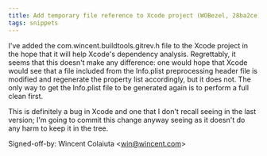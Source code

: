```yaml
---
title: Add temporary file reference to Xcode project (WOBezel, 28ba2ce)
tags: snippets
---
```


I've added the com.wincent.buildtools.gitrev.h file to the Xcode project in the hope that it will help Xcode's dependency analysis. Regrettably, it seems that this doesn't make any difference: one would hope that Xcode would see that a file included from the Info.plist preprocessing header file is modified and regenerate the property list accordingly, but it does not. The only way to get the Info.plist file to be generated again is to perform a full clean first.

This is definitely a bug in Xcode and one that I don't recall seeing in the last version; I'm going to commit this change anyway seeing as it doesn't do any harm to keep it in the tree.

Signed-off-by: Wincent Colaiuta &lt;win@wincent.com&gt;
